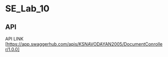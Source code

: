 # SE_Lab_10

## API
 API LINK
[https://app.swaggerhub.com/apis/KSNAVODAYAN2005/DocumentConroller/1.0.0]
